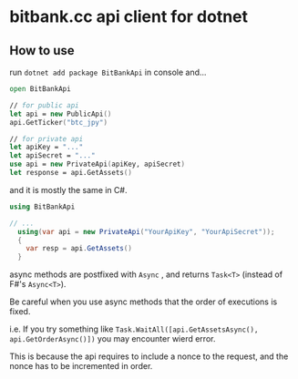 # bitbank.cc api client for dotnet

## How to use

run `dotnet add package BitBankApi` in console and...

```fsharp
open BitBankApi

// for public api
let api = new PublicApi()
api.GetTicker("btc_jpy")

// for private api
let apiKey = "..."
let apiSecret = "..."
use api = new PrivateApi(apiKey, apiSecret)
let response = api.GetAssets()
```

and it is mostly the same in C#.

```csharp
using BitBankApi

// ...
  using(var api = new PrivateApi("YourApiKey", "YourApiSecret"));
  {
    var resp = api.GetAssets()
  }
```

async methods are postfixed with `Async` , and returns `Task<T>` (instead of F#'s `Async<T>`).

Be careful when you use async methods that the order of executions is fixed.

i.e. If you try something like `Task.WaitAll([api.GetAssetsAsync(), api.GetOrderAsync()])` you may encounter wierd error.

This is because the api requires to include a nonce to the request, and the nonce has to be incremented in order.
